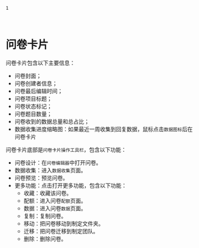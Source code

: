 ```index
1
```
```tag

```
```summary

```

# 问卷卡片

问卷卡片包含以下主要信息：
+ 问卷封面；
+ 问卷创建者信息；
+ 问卷最后编辑时间；
+ 问卷项目标题；
+ 问卷状态标记；
+ 问卷题目数量；
+ 问卷收到的数据总量和总占比；
+ 数据收集进度缩略图：如果最近一周收集到回复数据，鼠标点击`数据图标`后在问卷卡片

问卷卡片底部是`问卷卡片操作工具栏`，包含以下功能：
+ 问卷设计：在`问卷编辑器`中打开问卷。
+ 数据收集：进入`数据收集`页面。
+ 问卷预览：预览问卷。
+ 更多功能：点击打开更多功能，包含以下功能：
  + 收藏：收藏该问卷。
  + 配额：进入问卷`配额`页面。
  + 数据：进入问卷`数据`页面。
  + 复制：复制问卷。
  + 移动：把问卷移动到制定文件夹。
  + 迁移：把问卷迁移到制定团队。
  + 删除：删除问卷。